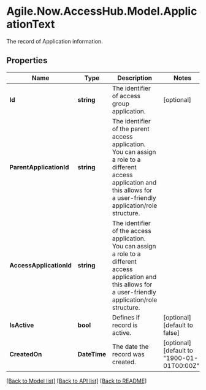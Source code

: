 # Agile.Now.AccessHub.Model.ApplicationText
The record of Application information.

## Properties

Name | Type | Description | Notes
------------ | ------------- | ------------- | -------------
**Id** | **string** | The identifier of  access group application. | [optional] 
**ParentApplicationId** | **string** | The identifier of the parent access application.  You can assign a role to a different access application and this allows for a user-friendly application/role structure. | 
**AccessApplicationId** | **string** | The identifier of the access application.  You can assign a role to a different access application and this allows for a user-friendly application/role structure. | 
**IsActive** | **bool** | Defines if record is active. | [optional] [default to false]
**CreatedOn** | **DateTime** | The date the record was created. | [optional] [default to "1900-01-01T00:00Z"]

[[Back to Model list]](../../README.md#documentation-for-models) [[Back to API list]](../../README.md#documentation-for-api-endpoints) [[Back to README]](../../README.md)

